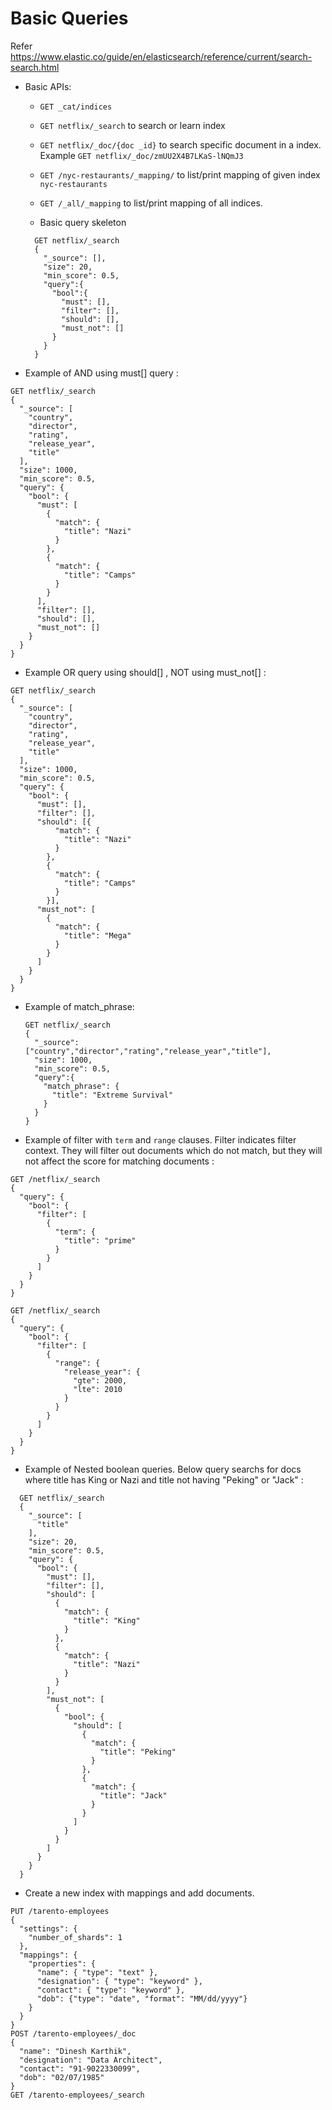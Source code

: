 
# Basic Queries

Refer https://www.elastic.co/guide/en/elasticsearch/reference/current/search-search.html

* Basic APIs:

  * `GET _cat/indices`
  * `GET netflix/_search`  to search or learn index
  * `GET netflix/_doc/{doc _id}` to search specific document in a index. Example `GET netflix/_doc/zmUU2X4B7LKaS-lNQmJ3`
  * `GET /nyc-restaurants/_mapping/` to list/print mapping of given index `nyc-restaurants`
  * `GET /_all/_mapping` to list/print mapping of all indices.
  
  * Basic query skeleton 
  ```
    GET netflix/_search
    {
      "_source": [],
      "size": 20, 
      "min_score": 0.5,      
      "query":{
        "bool":{
          "must": [],
          "filter": [],
          "should": [],
          "must_not": []
        }
      }
    }
    ```

 * Example of AND using must[] query :
 
```
GET netflix/_search
{
  "_source": [
    "country",
    "director",
    "rating",
    "release_year",
    "title"
  ],
  "size": 1000,
  "min_score": 0.5,
  "query": {
    "bool": {
      "must": [
        {
          "match": {
            "title": "Nazi"
          }
        },
        {
          "match": {
            "title": "Camps"
          }
        }
      ],
      "filter": [],
      "should": [],
      "must_not": []
    }
  }
}
```

* Example OR query using should[] , NOT using must_not[] :

```
GET netflix/_search
{
  "_source": [
    "country",
    "director",
    "rating",
    "release_year",
    "title"
  ],
  "size": 1000,
  "min_score": 0.5,
  "query": {
    "bool": {
      "must": [],
      "filter": [],
      "should": [{
          "match": {
            "title": "Nazi"
          }
        },
        {
          "match": {
            "title": "Camps"
          }
        }],
      "must_not": [
        {
          "match": {
            "title": "Mega"
          }
        }
      ]
    }
  }
}
```

* Example of match_phrase:

    ```
    GET netflix/_search
    {
      "_source": ["country","director","rating","release_year","title"],
      "size": 1000, 
      "min_score": 0.5,
      "query":{
        "match_phrase": {
          "title": "Extreme Survival"
        }
      }
    }
    ```

* Example of filter with `term` and `range` clauses. Filter indicates filter context. They will filter out documents which do not match, but they will not affect the score for matching documents :

```
GET /netflix/_search
{
  "query": {
    "bool": {
      "filter": [
        {
          "term": {
            "title": "prime"
          }
        }
      ]
    }
  }
}

GET /netflix/_search
{
  "query": {
    "bool": {
      "filter": [
        {
          "range": {
            "release_year": {
              "gte": 2000,
              "lte": 2010
            }
          }
        }
      ]
    }
  }
}

```

* Example of Nested boolean queries. Below query searchs for docs where title has King or Nazi  and title not having "Peking" or "Jack" :


```
  GET netflix/_search
  {
    "_source": [
      "title"
    ],
    "size": 20,
    "min_score": 0.5,
    "query": {
      "bool": {
        "must": [],
        "filter": [],
        "should": [
          {
            "match": {
              "title": "King"
            }
          },
          {
            "match": {
              "title": "Nazi"
            }
          }
        ],
        "must_not": [
          {
            "bool": {
              "should": [
                {
                  "match": {
                    "title": "Peking"
                  }
                },
                {
                  "match": {
                    "title": "Jack"
                  }
                }
              ]
            }
          }
        ]
      }
    }
  }
```

* Create a new index with mappings and add documents.

```
PUT /tarento-employees
{
  "settings": {
    "number_of_shards": 1
  },
  "mappings": {
    "properties": {
      "name": { "type": "text" },
      "designation": { "type": "keyword" },
      "contact": { "type": "keyword" },
      "dob": {"type": "date", "format": "MM/dd/yyyy"}
    }
  }
}
POST /tarento-employees/_doc
{
  "name": "Dinesh Karthik",
  "designation": "Data Architect",
  "contact": "91-9022330099",
  "dob": "02/07/1985"
}
GET /tarento-employees/_search
```